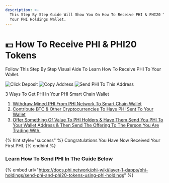 ```yaml
---
description: >-
  This Step By Step Guide Will Show You On How To Receive PHI & PHI20 Tokens To
  Your PHI Holdings Wallet.
---
```


# 💵 How To Receive PHI & PHI20 Tokens

Follow This Step By Step Visual Aide To Learn How To Receive PHI To Your Wallet.&#x20;

![Click Deposit](<../../../.gitbook/assets/IMG\_5279 (1).jpg>) ![Copy Address](<../../../.gitbook/assets/IMG\_5280 (1).jpg>) ![Send PHI To This Address](../../../.gitbook/assets/IMG\_5282.PNG)

3 Ways To Get PHI In Your PHI Smart Chain Wallet

1. [Withdraw Mined PHI From PHI.Network To Smart Chain Wallet](https://phi.network/send)
2. [Contribute BTC & Other Cryptocurrencies To Have PHI Sent To Your Wallet](https://phi.network/buy)
3.  [Offer Something Of Value To PHI Holders & Have Them Send You PHI To Your Wallet Address & Then Send The Offering To The Person You Are Trading With. ](https://phi.network/get)



{% hint style="success" %}
Congratulations You Have Now Received Your First PHI. &#x20;
{% endhint %}



### Learn How To Send PHI In The Guide Below

{% embed url="https://docs.phi.network/phi-wiki/layer-1-dapps/phi-holdings/send-phi-and-phi20-tokens-using-phi-holdings" %}

